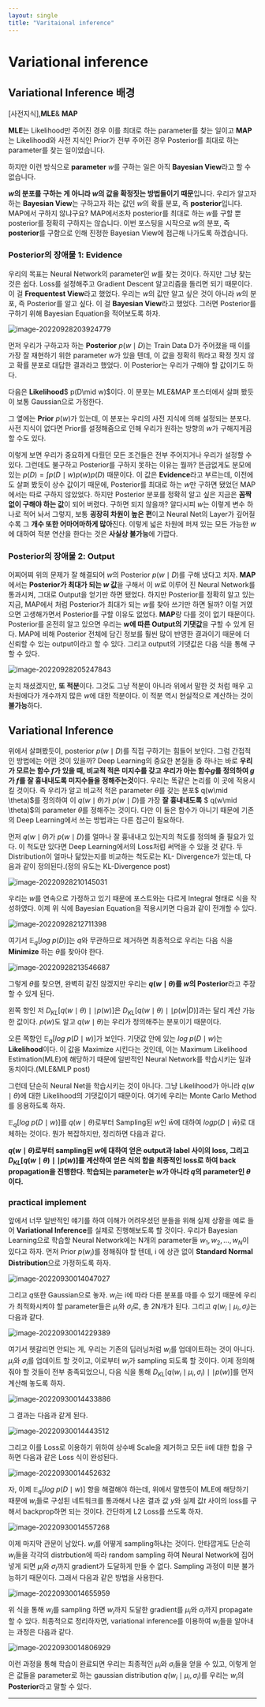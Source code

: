 ```yaml
---
layout: single
title: "Varitaional inference"
---
```


# Variational inference



## Variational Inference 배경

 [사전지식],**MLE**& **MAP**

 **MLE**는 Likelihood만 주어진 경우 이를 최대로 하는 parameter를 찾는 일이고 **MAP**는 Likelihood와 사전 지식인 Prior가 전부 주어진 경우 Posterior를 최대로 하는 parameter를 찾는 일이었습니다.

 하지만 이런 방식으로 **parameter** $w$를 구하는 일은 아직 **Bayesian View**라고 할 수 없습니다.

 **$w$의 분포를 구하는 게 아니라 $w$의 값을 확정짓는 방법들이기 때문**입니다. 우리가 알고자 하는 **Bayesian View**는 구하고자 하는 값인 $w$의 확률 분포, 즉 **posterior**입니다. MAP에서 구하지 않냐구요? MAP에서조차 posterior를 최대로 하는 $w$를 구할 뿐 posterior를 정확히 구하지는 않습니다. 이번 포스팅을 시작으로 $w$의 분포, 즉 **posterior**를 구함으로 인해 진정한 Bayesian View에 접근해 나가도록 하겠습니다.

### Posterior의 장애물 1: Evidence

우리의 목표는 Neural Network의 parameter인 $w$를 찾는 것이다. 하지만 그냥 찾는 것은 쉽다. Loss를 설정해주고 Gradient Descent 알고리즘을 돌리면 되기 때문이다. 이 걸 **Frequentest View**라고 했었다. 우리는 $w$의 값만 알고 싶은 것이 아니라 $w$의 분포, 즉 Posterior를 알고 싶다. 이 걸 **Bayesian View**라고 했었다. 그러면 Posterior를 구하기 위해 Bayesian Equation을 적어보도록 하자.

![image-20220928203924779](../images/2022-09-28-Variational_Inference/image-20220928203924779.png)

먼저 우리가 구하고자 하는 **Posterior** $p(w\mid D)$는 Train Data D가 주어졌을 때 이를 가장 잘 재현하기 위한 parameter $w$가 있을 텐데, 이 값을 정확히 뭐라고 확정 짓지 않고 확률 분포로 대답한 결과라고 했었다. 이 Posterior는 우리가 구해야 할 값이기도 하다. 

다음은 **Likelihood**$ p(D\mid w)$이다. 이 분포는 MLE&MAP 포스터에서 살펴 봤듯이 보통 Gaussian으로 가정한다. 

그 옆에는 **Prior** $p(w)$가 있는데, 이 분포는 우리의 사전 지식에 의해 설정되는 분포다. 사전 지식이 없다면 Prior를 설정해줌으로 인해 우리가 원하는 방향의 $w$가 구해지게끔 할 수도 있다.

이렇게 보면 우리가 중요하게 다뤘던 모든 조건들은 전부 주어지거나 우리가 설정할 수 있다. 그런데도 불구하고 Posterior를 구하지 못하는 이유는 뭘까? 뜬금없게도 분모에 있는 $p(D)=\int p(D\mid w)p(w)p(D)$ 때문이다. 이 값은 **Evidence**라고 부르는데, 이전에도 살펴 봤듯이 상수 값이기 때문에, Posterior를 최대로 하는 $w$만 구하면 됐었던 MAP에서는 따로 구하지 않았었다. 하지만 Posterior 분포를 정확히 알고 싶은 지금은 **꼼짝 없이 구해야 하는 값**이 되어 버렸다. 구하면 되지 않을까? 알다시피 $w$는 이렇게 변수 하나로 적어 놔서 그렇지, 보통 **굉장히 차원이 높은 편**이고 Neural Net의 Layer가 깊어질 수록 그 **개수 또한 어마어마하게 많아**진다. 이렇게 넓은 차원에 퍼져 있는 모든 가능한 $w$에 대하여 적분 연산을 한다는 것은 **사실상 불가능**에 가깝다.

### Posterior의 장애물 2: Output

어찌어찌 위의 문제가 잘 해결되어 $w$의 Posterior $p(w\mid D )$를 구해 냈다고 치자. **MAP**에서는 **Posterior가 최대가 되는 $w$ 값**을 구해서 이 $w$로 이루어 진 Neural Network를 통과시켜, 그대로 Output을 얻기만 하면 됐었다. 하지만 Posterior를 정확히 알고 있는 지금, MAP에서 처럼 Posterior가 최대가 되는 $w$를 찾아 쓰기만 하면 될까? 이럴 거였으면 고생해가면서 Posterior를 구할 이유도 없었다. **MAP**랑 다를 것이 없기 때문이다. Posterior를 온전히 알고 있으면 우리는 **$w$에 따른 Output의 기댓값**을 구할 수 있게 된다. MAP에 비해 Posterior 전체에 담긴 정보를 훨씬 많이 반영한 결과이기 때문에 더 신뢰할 수 있는 output이라고 할 수 있다. 그리고 output의 기댓값은 다음 식을 통해 구할 수 있다.

![image-20220928205247843](../images/2022-09-28-Variational_Inference/image-20220928205247843.png)

눈치 채셨겠지만, **또 적분**이다. 그것도 그냥 적분이 아니라 위에서 말한 것 처럼 매우 고차원에다가 개수까지 많은 $w$에 대한 적분이다. 이 적분 역시 현실적으로 계산하는 것이 **불가능**하다.

## Variational Inference

위에서 살펴봤듯이, posterior $p(w\mid D)$를 직접 구하기는 힘들어 보인다. 그럼 간접적인 방법에는 어떤 것이 있을까? Deep Learning의 중요한 본질들 중 하나는 바로 **우리가 모르는 함수 $f$가 있을 때, 비교적 적은 미지수를 갖고 우리가 아는 함수$g$를 정의하여 $g$가 $f$를 잘 흉내내도록 미지수들을 정해주는것**이다. 우리는 똑같은 논리를 이 곳에 적용시킬 것이다. 즉 우리가 알고 비교적 적은 parameter $\theta$를 갖는 분포$ q(w\mid \theta)$를 정의하여 이 $q(w\mid \theta)$가 $p(w\mid D)$를 가장 **잘 흉내내도록** $ q(w\mid \theta)$의 parameter $\theta$를 정해주는 것이다. 다만 이 둘은 함수가 아니기 때문에 기존의 Deep Learning에서 쓰는 방법과는 다른 접근이 필요하다.

먼저 $q(w\mid \theta)$가 $p(w\mid D)$를 얼마나 잘 흉내내고 있는지의 척도를 정의해 줄 필요가 있다. 이 척도만 있다면 Deep Learning에서의 Loss처럼 써먹을 수 있을 것 같다. 두 Distribution이 얼마나 닮았는지를 비교하는 척도로는 KL- Divergence가 있는데, 다음과 같이 정의된다.(정의 유도는 KL-Divergence post) 

![image-20220928210145031](../images/2022-09-28-Variational_Inference/image-20220928210145031.png)

우리는 $w$를 연속으로 가정하고 있기 때문에 포스트와는 다르게 Integral 형태로 식을 작성하였다. 이제 위 식에 Bayesian Equation을 적용시키면 다음과 같이 전개할 수 있다.

![image-20220928212711398](../images/2022-09-28-Variational_Inference/image-20220928212711398.png)

여기서 $\mathbb{E}_q [log\;p(D)]$는 $q$와 무관하므로 제거하면 최종적으로 우리는 다음 식을 **Minimize** 하는 $\theta$를 찾아야 한다. 

![image-20220928213546687](../images/2022-09-28-Variational_Inference/image-20220928213546687.png)

그렇게 $\theta$를 찾으면, 완벽히 같진 않겠지만 우리는 **$q(w\mid \theta)$를 $w$의 Posterior**라고 주장할 수 있게 된다.

왼쪽 항인 저 $D_{KL}[q(w\mid \theta )\mid \mid p(w)]$은 $D_{KL}[q(w\mid \theta)\mid \mid p(w|D)]$과는 달리 계산 가능한 값이다. $p(w)$도 알고 $q(w\mid \theta)$는 우리가 정의해주는 분포이기 때문이다. 

오른 쪽항인 $\mathbb{E}_q[log\; ⁡p(D\mid w)]$가 보인다. 기댓값 안에 있는 $log\; ⁡p(D\mid w)$는 **Likelihood**이다. 이 값을 Maximize 시킨다는 것인데, 이는 Maximum Likelihood Estimation(MLE)에 해당하기 때문에 일반적인 Neural Network를 학습시키는 일과 동치이다.(MLE&MLP post)

그런데 단순히 Neural Net을 학습시키는 것이 아니다. 그냥 Likelihood가 아니라 $q(w\mid \theta)$에 대한 Likelihood의 기댓값이기 때문이다. 여기에 우리는 Monte Carlo Method를 응용하도록 하자. 

$\mathbb{E}_q[log\; p(D\mid w)]$를 $q(w\mid \theta)$로부터 Sampling된 $w$인 $\bar{w}$에 대하여 $logp(D\mid \bar{w})$로 대체하는 것이다. 뭔가 복잡하지만, 정리하면 다음과 같다.

**$q(w\mid \theta)$로부터 sampling된 $w$에 대하여 얻은 output과 label 사이의 loss, 그리고 $D_{KL}[q(w\mid \theta)\mid \mid p(w)]$를 계산하여 얻은 식의 합을 최종적인 loss로 하여 back propagation을 진행한다. 학습되는 parameter는 $w$가 아니라 $q$의 parameter인 $θ$이다.**

### practical implement 

앞에서 너무 일반적인 얘기를 하여 이해가 어려우셨던 분들을 위해 실제 상황을 예로 들어 **Variational Inference**를 실제로 진행해보도록 할 것이다. 우리가 Bayesian Learning으로 학습할 Neural Network에는 N개의 parameter들 $w_1,w_2,…,w_N$이 있다고 하자. 먼저 Prior $p(w_i)$를 정해줘야 할 텐데, i 에 상관 없이 **Standard Normal Distribution**으로 가정하도록 하자.

![image-20220930014047027](../images/2022-09-28-Variational_Inference/image-20220930014047027.png)

그리고 $q$또한 Gaussian으로 놓자. $w_i$는 i에 따라 다른 분포를 따를 수 있기 때문에 우리가 최적화시켜야 할 parameter들은 $\mu_i$와 $\sigma_i$로, 총 2N개가 된다. 그리고 $q(w_i\mid \mu_i,\sigma_i)$는 다음과 같다.

![image-20220930014229389](../images/2022-09-28-Variational_Inference/image-20220930014229389.png)

여기서 헷갈리면 안되는 게, 우리는 기존의 딥러닝처럼 $w_i$를 업데이트하는 것이 아니다. $\mu _i$와 $\sigma_i$를 업데이트 할 것이고, 이로부터 $w_i$가 sampling 되도록 할 것이다. 이제 정의해줘야 할 것들이 전부 충족되었으니, 다음 식을 통해 $D_{KL}[q(w_i\mid \mu_i, \sigma_i )\mid \mid p(w)]$를 먼저 계산해 놓도록 하자.

![image-20220930014433886](../images/2022-09-28-Variational_Inference/image-20220930014433886.png)

그 결과는 다음과 같게 된다.

![image-20220930014443512](../images/2022-09-28-Variational_Inference/image-20220930014443512.png)

그리고 이를 Loss로 이용하기 위하여 상수배 Scale을 제거하고 모든 ii에 대한 합을 구하면 다음과 같은 Loss 식이 완성된다.

![image-20220930014452632](../images/2022-09-28-Variational_Inference/image-20220930014452632.png)

자, 이제 $\mathbb{E}_q[log\; ⁡p(D\mid w)]$ 항을 해결해야 하는데, 위에서 말했듯이 MLE에 해당하기 때문에 $w_i$들로 구성된 네트워크를 통과해서 나온 결과 값 $y$와 실제 값$t$ 사이의 loss를 구해서 backprop하면 되는 것이다. 간단하게 L2 Loss를 쓰도록 하자.

![image-20220930014557268](../images/2022-09-28-Variational_Inference/image-20220930014557268.png)

이제 마지막 관문이 남았다. $w_i$를 어떻게 sampling하냐는 것이다. 안타깝게도 단순히 $w_i$들을 각각의 distrbution에 따라 random sampling 하여 Neural Network에 집어 넣게 되면 $\mu_i$와 $\sigma_i$까지 gradient가 도달하게 만들 수 없다. Sampling 과정이 미분 불가능하기 때문이다. 그래서 다음과 같은 방법을 사용한다.

![image-20220930014655959](../images/2022-09-28-Variational_Inference/image-20220930014655959.png)

위 식을 통해 $w_i$를 sampling 하면 $w_i$까지 도달한 gradient를  $\mu_i$와 $\sigma_i$까지 propagate할 수 있다. 최종적으로 정리하자면, variational inference를 이용하여 $w_i$들을 알아내는 과정은 다음과 같다.

![image-20220930014806929](../images/2022-09-28-Variational_Inference/image-20220930014806929.png)

이런 과정을 통해 학습이 완료되면 우리는 최종적인  $\mu_i$와 $\sigma_i$들을 얻을 수 있고, 이렇게 얻은 값들을 parameter로 하는 gaussian distribution $q(w_i\mid \mu_i,\sigma_i)$를 우리는 $w_i$의 **Posterior**라고 말할 수 있다.

---

